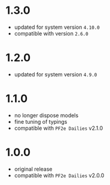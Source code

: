 # 1.3.0

-   updated for system version `4.10.0`
-   compatible with version `2.6.0`

# 1.2.0

-   updated for system version `4.9.0`

# 1.1.0

-   no longer dispose models
-   fine tuning of typings
-   compatible with `PF2e Dailies` v2.1.0

# 1.0.0

-   original release
-   compatible with `PF2e Dailies` v2.0.0
